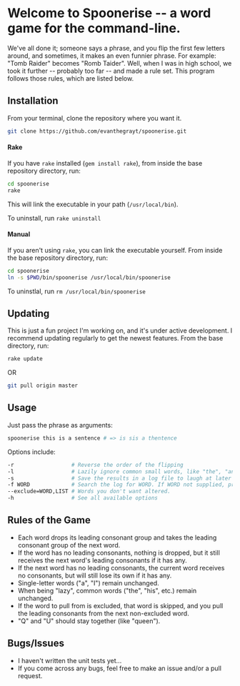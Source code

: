 # Welcome to Spoonerise -- a word game for the command-line.
We've all done it; someone says a phrase, and you flip the first few letters
around, and sometimes, it makes an even funnier phrase. For example:
"Tomb Raider" becomes "Romb Taider".
Well, when I was in high school, we took it further -- probably too far -- and
made a rule set. This program follows those rules, which are listed below.

## Installation
From your terminal, clone the repository where you want it.
```sh
git clone https://github.com/evanthegrayt/spoonerise.git
```
#### Rake
If you have `rake` installed (`gem install rake`), from inside the base
repository directory, run:
```sh
cd spoonerise
rake
```
This will link the executable in your path (`/usr/local/bin`).

To uninstall, run `rake uninstall`

#### Manual
If you aren't using `rake`, you can link the executable yourself. From inside
the base repository directory, run:
```sh
cd spoonerise
ln -s $PWD/bin/spoonerise /usr/local/bin/spoonerise
```
To uninstlal, run `rm /usr/local/bin/spoonerise`

## Updating
This is just a fun project I'm working on, and it's under active development. I
recommend updating regularly to get the newest features. From the base
directory, run:
```sh
rake update
```
OR
```sh
git pull origin master
```

## Usage
Just pass the phrase as arguments:
```sh
spoonerise this is a sentence # => is sis a thentence
```
Options include:
```sh
-r                  # Reverse the order of the flipping
-l                  # Lazily ignore common small words, like "the", "an", etc.
-s                  # Save the results in a log file to laugh at later
-f WORD             # Search the log for WORD. If WORD not supplied, print log
--exclude=WORD,LIST # Words you don't want altered.
-h                  # See all available options
```

## Rules of the Game
- Each word drops its leading consonant group and takes the leading consonant
group of the next word.
- If the word has no leading consonants, nothing is dropped, but it still
receives the next word's leading consonants if it has any.
- If the next word has no leading consonants, the current word receives no
consonants, but will still lose its own if it has any.
- Single-letter words ("a", "I") remain unchanged.
- When being "lazy", common words ("the", "his", etc.) remain unchanged.
- If the word to pull from is excluded, that word is skipped, and you pull the
leading consonants from the next non-excluded word.
- "Q" and "U" should stay together (like "queen").

## Bugs/Issues
- I haven't written the unit tests yet...
- If you come across any bugs, feel free to make an issue and/or a pull request.


